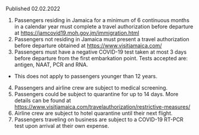 Published 02.02.2022
1. Passengers residing in Jamaica for a minimum of 6 continuous months in a calendar year must complete a travel authorization before departure at <a href="https://jamcovid19.moh.gov.jm/immigration.html">https://jamcovid19.moh.gov.jm/immigration.html</a>
2. Passengers not residing in Jamaica must present a travel authorization before departure obtained at <a href="https://www.visitjamaica.com/">https://www.visitjamaica.com/</a>
3. Passengers must have a negative COVID-19 test taken at most 3 days before departure from the first embarkation point. Tests accepted are: antigen, NAAT, PCR and RNA.
- This does not apply to passengers younger than 12 years.
4. Passengers and airline crew are subject to medical screening.
5. Passengers could be subject to quarantine for up to 14 days. More details can be found at <a href="https://www.visitjamaica.com/travelauthorization/restrictive-measures/">https://www.visitjamaica.com/travelauthorization/restrictive-measures/</a>
6. Airline crew are subject to hotel quarantine until their next flight.
7. Passengers traveling on business are subject to a COVID-19 RT-PCR test upon arrival at their own expense.